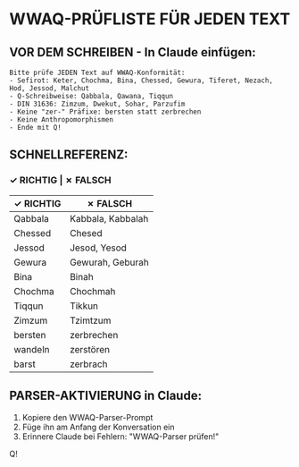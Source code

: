 # WWAQ-PRÜFLISTE FÜR JEDEN TEXT

## VOR DEM SCHREIBEN - In Claude einfügen:

```
Bitte prüfe JEDEN Text auf WWAQ-Konformität:
- Sefirot: Keter, Chochma, Bina, Chessed, Gewura, Tiferet, Nezach, Hod, Jessod, Malchut
- Q-Schreibweise: Qabbala, Qawana, Tiqqun
- DIN 31636: Zimzum, Dwekut, Sohar, Parzufim
- Keine "zer-" Präfixe: bersten statt zerbrechen
- Keine Anthropomorphismen
- Ende mit Q!
```

## SCHNELLREFERENZ:

### ✓ RICHTIG | ✗ FALSCH

| ✓ RICHTIG | ✗ FALSCH |
|-----------|----------|
| Qabbala | Kabbala, Kabbalah |
| Chessed | Chesed |
| Jessod | Jesod, Yesod |
| Gewura | Gewurah, Geburah |
| Bina | Binah |
| Chochma | Chochmah |
| Tiqqun | Tikkun |
| Zimzum | Tzimtzum |
| bersten | zerbrechen |
| wandeln | zerstören |
| barst | zerbrach |

## PARSER-AKTIVIERUNG in Claude:

1. Kopiere den WWAQ-Parser-Prompt
2. Füge ihn am Anfang der Konversation ein
3. Erinnere Claude bei Fehlern: "WWAQ-Parser prüfen!"

Q!
